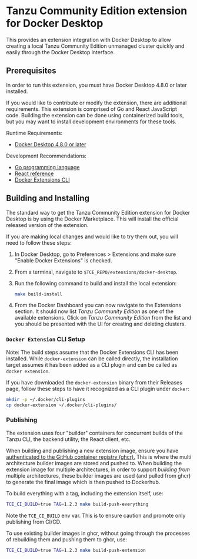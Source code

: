 # Tanzu Community Edition extension for Docker Desktop

This provides an extension integration with Docker Desktop to allow creating
a local Tanzu Community Edition unmanaged cluster quickly and easily through
the Docker Desktop interface.

## Prerequisites

In order to run this extension, you must have Docker Desktop 4.8.0 or later
installed.

If you would like to contribute or modify the extension, there are additional
requirements. This extension is comprised of Go and React JavaScript code.
Building the extension can be done using containerized build tools, but you may
want to install development environments for these tools.

Runtime Requirements:

- [Docker Desktop 4.8.0 or later](https://www.docker.com/products/docker-desktop/)

Development Recommendations:

- [Go programming language](https://go.dev/doc/install)
- [React reference](https://reactjs.org)
- [Docker Extensions CLI](https://github.com/docker/extensions-sdk)

## Building and Installing

The standard way to get the Tanzu Community Edition extension for Docker
Desktop is by using the Docker Marketplace. This will install the official
released version of the extension.

If you are making local changes and would like to try them out, you will need
to follow these steps:

1. In Docker Desktop, go to Preferences > Extensions and make sure
   "Enable Docker Extensions" is checked.
1. From a terminal, navigate to `$TCE_REPO/extensions/docker-desktop`.
1. Run the following command to build and install the local extension:

   ```sh
   make build-install
   ```

1. From the Docker Dashboard you can now navigate to the Extensions section.
   It should now list *Tanzu Community Edition* as one of the available
   extensions. Click on *Tanzu Community Edition* from the list and you should
   be presented with the UI for creating and deleting clusters.

### `Docker Extension` CLI Setup

Note: The build steps assume that the Docker Extensions CLI has been installed.
While `docker-extension` can be called directly, the installation target
assumes it has been added as a CLI plugin and can be called as
`docker extension`.

If you have downloaded the `docker-extension` binary from their Releases page,
follow these steps to have it recognized as a CLI plugin under `docker`:

```sh
mkdir -p ~/.docker/cli-plugins
cp docker-extension ~/.docker/cli-plugins/
```

### Publishing

The extension uses four "builder" containers for concurrent builds of the Tanzu CLI,
the backend utility, the React client, etc.

When building and publishing a new extension image,
ensure you have [authenticated to the GitHub container registry (ghcr).](https://docs.github.com/en/packages/working-with-a-github-packages-registry/working-with-the-container-registry#authenticating-to-the-container-registry)
This is where the multi architecture builder images are stored and pushed to.
When building the extension image for multiple architectures,
in order to support _building from_ multiple architectures,
these builder images are used (and pulled from ghcr) to generate the final image
which is then pushed to Dockerhub.

To build everything with a tag, including the extension itself, use:

```sh
TCE_CI_BUILD=true TAG=1.2.3 make build-push-everything
```

Note the `TCE_CI_BUILD` env var.
This is to ensure caution and promote only publishing from CI/CD.

To use existing builder images in ghcr, without going through the processes
of rebuilding them and pushing them to ghcr, use:

```sh
TCE_CI_BUILD=true TAG=1.2.3 make build-push-extension
```
